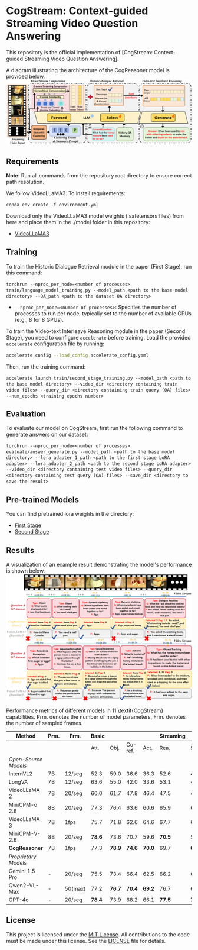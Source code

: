# CogStream: Context-guided Streaming Video Question Answering

This repository is the official implementation of [CogStream: Context-guided Streaming Video Question Answering]. 

A diagram illustrating the architecture of the CogReasoner model is provided below.
![Model Architecture](./images/model_diagram.png)

## Requirements

**Note**: Run all commands from the repository root directory to ensure correct path resolution.

We follow VideoLLaMA3. To install requirements:

```setup
conda env create -f environment.yml
```

Download only the VideoLLaMA3 model weights (.safetensors files) from here and place them in the ./model folder in this repository:

- [VideoLLaMA3](https://huggingface.co/DAMO-NLP-SG/VideoLLaMA3-7B)

## Training

To train the Historic Dialogue Retrieval module in the paper (First Stage), run this command:

```train
torchrun --nproc_per_node=<number of processes> train/language_model_training.py --model_path <path to the base model directory> --QA_path <path to the dataset QA directory>
```

- `--nproc_per_node=<number of processes>`: Specifies the number of processes to run per node, typically set to the number of available GPUs (e.g., 8 for 8 GPUs).

To train the Video-text Interleave Reasoning module in the paper (Second Stage), you need to configure `accelerate` before training. Load the provided `accelerate` configuration file by running:

```bash
accelerate config --load_config accelerate_config.yaml
```

Then, run the training command:

```train
accelerate launch train/second_stage_training.py --model_path <path to the base model directory> --video_dir <directory containing train video files> --query_dir <directory containing train query (QA) files> --num_epochs <training epochs number>
```

## Evaluation

To evaluate our model on CogStream, first run the following command to generate answers on our dataset:

```eval
torchrun --nproc_per_node=<number of processes> evaluate/answer_generate.py --model_path <path to the base model directory> --lora_adapter_1_path <path to the first stage LoRA adapter> --lora_adapter_2_path <path to the second stage LoRA adapter> --video_dir <directory containing test video files> --query_dir <directory containing test query (QA) files> --save_dir <directory to save the result>
```


## Pre-trained Models

You can find pretrained lora weights in the directory:

- [First Stage](./pre_trainend_lora_weights/stage1)
- [Second Stage](./pre_trainend_lora_weights/stage2)

## Results

A visualization of an example result demonstrating the model's performance is shown below.
![Example Visualization](./images/example_result.png)

Performance metrics of different models in 11 \textit{CogStream} capabilities. Prm. denotes the number of model parameters, Frm. denotes the number of sampled frames.

| **Method** | **Prm.** | **Frm.** | **Basic** |       |         |      | **Streaming** |       |       |      |      | **Global** |       | **Avg.**$\uparrow$ |
|-----------------|----------|----------|-----------|-------|---------|------|---------------|-------|-------|------|------|------------|-------|-----------------|
|                 |          |          | Att.      | Obj.  | Co-ref. | Act. | Rea.          | Seq.  | Dial. | Dyn. | Obj. | Over.      | Glob. |                 |
| *Open-Source Models* |          |          |           |       |         |      |               |       |       |      |      |            |       |                 |
| InternVL2       | 7B       | 12/seg   | 52.3      | 59.0  | 36.6    | 36.3 | 52.6          | 41.9  | 39.2  | 39.1 | 43.9 | 52.4       | 59.8  | 48.66           |
| LongVA          | 7B       | 12/seg   | 63.6      | 55.0  | 42.0    | 33.6 | 53.1          | 40.9  | 55.4  | 25.3 | 36.8 | 42.4       | 53.3  | 48.76           |
| VideoLLaMA 2    | 7B       | 20/seg   | 60.0      | 61.7  | 47.8    | 46.4 | 47.5          | 47.4  | 54.1  | 30.2 | 56.8 | 54.3       | 54.8  | 50.72           |
| MiniCPM-o 2.6   | 8B       | 20/seg   | 77.3      | 76.4  | 63.6    | 60.6 | 65.9          | 61.0  | 47.1  | 50.9 | 44.7 | 57.4       | 62.8  | 64.08           |
| VideoLLaMA 3    | 7B       | 1fps     | 75.7      | 71.8  | 62.6    | 64.6 | 67.7          | 61.5  | 56.9  | 52.4 | 60.3 | 66.0       | 72.3  | 66.52           |
| MiniCPM-V-2.6   | 8B       | 20/seg   | **78.6** | 73.6  | 70.7    | 59.6 | **70.5** | 59.7  | 50.0  | 49.2 | **64.5** | 64.2       | 69.4  | 66.84           |
| **CogReasoner** | 7B       | 1fps     | 77.3      | **78.9**| **74.6**| **70.0** | 69.7     | **68.8**| **83.4**| **70.5** | 62.7     | **75.4** | **76.0**| **72.26** |
| *Proprietary Models* |          |          |           |       |         |      |               |       |       |      |      |            |       |                 |
| Gemini 1.5 Pro  | -        | 20/seg   | 75.5      | 73.4  | 66.4    | 62.5 | 66.2          | 61.1  | 64.1  | 42.0 | 36.2 | 69.4       | 74.4  | 66.04           |
| Qwen2-VL-Max    | -        | 50(max)  | 77.2      | **76.7**| **70.4**| **69.2** | 76.7          | 66.5  | 62.3  | **53.7** | 52.4 | 76.2       | 76.6  | 72.58           |
| GPT-4o          | -        | 20/seg   | **78.4** | 73.9  | 68.2    | 66.1 | **77.5** | **72.1**| **73.0**| 52.4 | **44.2** | **77.0** | **79.6**| **73.90** |


## License

This project is licensed under the [MIT License](LICENSE). All contributions to the code must be made under this license. See the [LICENSE](LICENSE) file for details.






